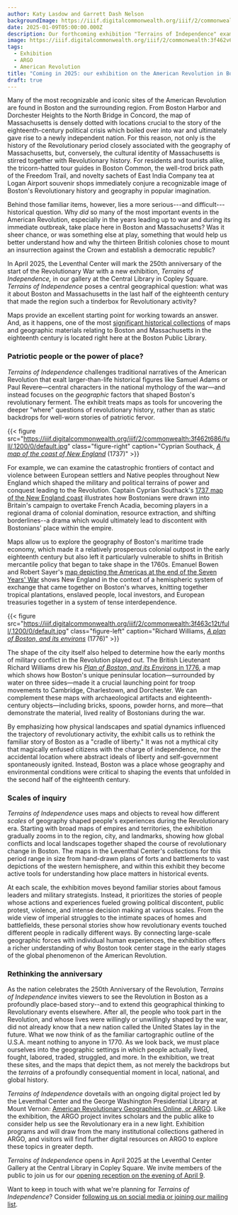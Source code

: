```yaml
---
author: Katy Lasdow and Garrett Dash Nelson
backgroundImage: https://iiif.digitalcommonwealth.org/iiif/2/commonwealth:3f462v68d/4857,1768,2119,1053/full/0/default.jpg
date: 2025-01-09T05:00:00.000Z
description: Our forthcoming exhibition "Terrains of Independence" examines the question of why Boston and Massachusetts became a tinderbox for Revolutionary activity
image: https://iiif.digitalcommonwealth.org/iiif/2/commonwealth:3f462v68d/4857,1768,2119,1053/full/0/default.jpg
tags:
  - Exhibition
  - ARGO
  - American Revolution
title: "Coming in 2025: our exhibition on the American Revolution in Boston"
draft: true
---
```


Many of the most recognizable and iconic sites of the American Revolution are found in Boston and the surrounding region. From Boston Harbor and Dorchester Heights to the North Bridge in Concord, the map of Massachusetts is densely dotted with locations crucial to the story of the eighteenth-century political crisis which boiled over into war and ultimately gave rise to a newly independent nation. For this reason, not only is the history of the Revolutionary period closely associated with the geography of Massachusetts, but, conversely, the cultural identity of Massachusetts is stirred together with Revolutionary history. For residents and tourists alike, the tricorn-hatted tour guides in Boston Common, the well-trod brick path of the Freedom Trail, and novelty sachets of East India Company tea at Logan Airport souvenir shops immediately conjure a recognizable image of Boston's Revolutionary history and geography in popular imagination.

Behind those familiar items, however, lies a more serious---and difficult---historical question. Why *did* so many of the most important events in the American Revolution, especially in the years leading up to war and during its immediate outbreak, take place here in Boston and Massachusetts? Was it sheer chance, or was something else at play, something that would help us better understand how and why the thirteen British colonies chose to mount an insurrection against the Crown and establish a democratic republic?

In April 2025, the Leventhal Center will mark the 250th anniversary of the start of the Revolutionary War with a new exhibition, *Terrains of Independence,* in our gallery at the Central Library in Copley Square. *Terrains of Independence* poses a central geographical question: what was it about Boston and Massachusetts in the last half of the eighteenth century that made the region such a tinderbox for Revolutionary activity?

Maps provide an excellent starting point for working towards an answer. And, as it happens, one of the most [significant historical collections](https://www.leventhalmap.org/collections/) of maps and geographic materials relating to Boston and Massachusetts in the eighteenth century is located right here at the Boston Public Library.

### Patriotic people or the power of place?

*Terrains of Independence* challenges traditional narratives of the American Revolution that exalt larger-than-life historical figures like Samuel Adams or Paul Revere—central characters in the national mythology of the war—and instead focuses on the _geographic_ factors that shaped Boston's revolutionary ferment. The exhibit treats maps as tools for uncovering the deeper "where" questions of revolutionary history, rather than as static backdrops for well-worn stories of patriotic fervor.

{{< figure src="https://iiif.digitalcommonwealth.org/iiif/2/commonwealth:3f462t686/full/,1200/0/default.jpg" class="figure-right" caption="Cyprian Southack, [*A map of the coast of New England*](https://collections.leventhalmap.org/search/commonwealth:3f462t67x) (1737)" >}}

For example, we can examine the catastrophic frontiers of contact and violence between European settlers and Native peoples throughout New England which shaped the military and political terrains of power and conquest leading to the Revolution. Captain Cyprian Southack's [1737 map of the New England coast](https://collections.leventhalmap.org/search/commonwealth:3f462t67x) illustrates how Bostonians were drawn into Britain's campaign to overtake French Acadia, becoming players in a regional drama of colonial domination, resource extraction, and shifting borderlines--a drama which would ultimately lead to discontent with Bostonians' place within the empire.


Maps allow us to explore the geography of Boston's maritime trade economy, which made it a relatively prosperous colonial outpost in the early eighteenth century but also left it particularly vulnerable to shifts in British mercantile policy that began to take shape in the 1760s. Emanuel Bowen and Robert Sayer's [map depicting the Americas at the end of the Seven Years' War](https://collections.leventhalmap.org/search/commonwealth:3f462v674) shows New England in the context of a hemispheric system of exchange that came together on Boston's wharves, knitting together tropical plantations, enslaved people, local investors, and European treasuries together in a system of tense interdependence.

{{< figure src="https://iiif.digitalcommonwealth.org/iiif/2/commonwealth:3f463c12t/full/,1200/0/default.jpg" class="figure-left" caption="Richard Williams, [*A plan of Boston, and its environs*](https://www.digitalcommonwealth.org/search/commonwealth:3f462w352) (1776)" >}}

The shape of the city itself also helped to determine how the early months of military conflict in the Revolution played out. The British Lieutenant Richard Williams drew his [*Plan of Boston, and its Environs* in 1776](https://www.digitalcommonwealth.org/search/commonwealth:3f462w352), a map which shows how Boston's unique peninsular location—surrounded by water on three sides—made it a crucial launching point for troop movements to Cambridge, Charlestown, and Dorchester. We can complement these maps with archaeological artifacts and eighteenth-century objects—including bricks, spoons, powder horns, and more—that demonstrate the material, lived reality of Bostonians during the war.

By emphasizing how physical landscapes and spatial dynamics influenced the trajectory of revolutionary activity, the exhibit calls us to rethink the familiar story of Boston as a "cradle of liberty." It was not a mythical city that magically enfused citizens with the charge of independence, nor the accidental location where abstract ideals of liberty and self-government spontaneously ignited. Instead, Boston was a place whose geography and environmental conditions were critical to shaping the events that unfolded in the second half of the eighteenth century.

### Scales of inquiry

*Terrains of Independence* uses maps and objects to reveal how different *scales* of geography shaped people's experiences during the Revolutionary era. Starting with broad maps of empires and territories, the exhibition gradually zooms in to the region, city, and landmarks, showing how global conflicts and local landscapes together shaped the course of revolutionary change in Boston. The maps in the Leventhal Center's collections for this period range in size from hand-drawn plans of forts and battlements to vast depictions of the western hemisphere, and within this exhibit they become active tools for understanding how place matters in historical events.

At each scale, the exhibition moves beyond familiar stories about famous leaders and military strategists. Instead, it prioritizes the stories of people whose actions and experiences fueled growing political discontent, public protest, violence, and intense decision making at various scales. From the wide view of imperial struggles to the intimate spaces of homes and battlefields, these personal stories show how revolutionary events touched different people in radically different ways. By connecting large-scale geographic forces with individual human experiences, the exhibition offers a richer understanding of why Boston took center stage in the early stages of the global phenomenon of the American Revolution.

### Rethinking the anniversary

As the nation celebrates the 250th Anniversary of the Revolution, *Terrains of Independence* invites viewers to see the Revolution in Boston as a profoundly place-based story--and to extend this geographical thinking to Revolutionary events elsewhere. After all, the people who took part in the Revolution, and whose lives were willingly or unwillingly shaped by the war, did not already know that a new nation called the United States lay in the future. What we now think of as the familiar cartographic outline of the U.S.A. meant nothing to anyone in 1770. As we look back, we must place ourselves into the geographic settings in which people actually lived, fought, labored, traded, struggled, and more. In the exhibition, we treat these sites, and the maps that depict them, as not merely the backdrops but the _terrains_ of a profoundly consequential moment in local, national, and global history.

*Terrains of Independence* dovetails with an ongoing digital project led by the Leventhal Center and the George Washington Presidential Library at Mount Vernon: [American Revolutionary Geographies Online, or ARGO](https://www.argomaps.org). Like the exhibition, the ARGO project invites scholars and the public alike to consider help us see the Revolutionary era in a new light. Exhibition programs and will draw from the many institutional collections gathered in ARGO, and visitors will find further digital resources on ARGO to explore these topics in greater depth.

*Terrains of Independence* opens in April 2025 at the Leventhal Center Gallery at the Central Library in Copley Square. We invite members of the public to join us for our [opening reception on the evening of April 9](https://www.leventhalmap.org/event/opening-receptionterrains-of-independence-/).

Want to keep in touch with what we're planning for _Terrains of Independence_? Consider [following us on social media or joining our mailing list](https://www.leventhalmap.org/about/contact-connect/).
